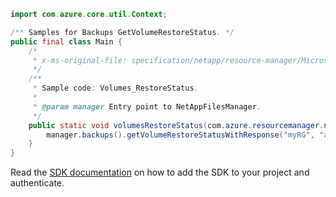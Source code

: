 ```java
import com.azure.core.util.Context;

/** Samples for Backups GetVolumeRestoreStatus. */
public final class Main {
    /*
     * x-ms-original-file: specification/netapp/resource-manager/Microsoft.NetApp/stable/2021-06-01/examples/Volumes_RestoreStatus.json
     */
    /**
     * Sample code: Volumes_RestoreStatus.
     *
     * @param manager Entry point to NetAppFilesManager.
     */
    public static void volumesRestoreStatus(com.azure.resourcemanager.netapp.NetAppFilesManager manager) {
        manager.backups().getVolumeRestoreStatusWithResponse("myRG", "account1", "pool1", "volume1", Context.NONE);
    }
}
```

Read the [SDK documentation](https://github.com/Azure/azure-sdk-for-java/blob/azure-resourcemanager-netapp_1.0.0-beta.6/sdk/netapp/azure-resourcemanager-netapp/README.md) on how to add the SDK to your project and authenticate.
